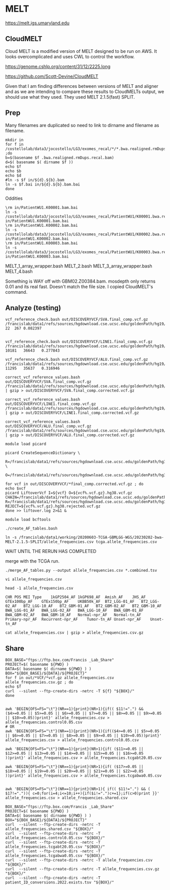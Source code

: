 
#	MELT

https://melt.igs.umaryland.edu


##	CloudMELT

Cloud MELT is a modified version of MELT designed to be run on AWS.
It looks overcomplicated and uses CWL to control the workflow.

https://genome.cshlp.org/content/31/12/2225.long

https://github.com/Scott-Devine/CloudMELT


Given that I am finding differences between versions of MELT and aligner and 
as we are intending to compare these results to CloudMELTs output, we should use what they used.
They used MELT 2.1.5(fast) SPLIT.


##	Prep


Many filenames are duplicated so need to link to dirname and filename as filename.


```
mkdir in
for f in /costellolab/data3/jocostello/LG3/exomes_recal/*/*.bwa.realigned.rmDups.recal.bam ;do
b=$(basename $f .bwa.realigned.rmDups.recal.bam)
d=$( basename $( dirname $f ))
echo $f
echo $b
echo $d
#ln -s $f in/${d}.${b}.bam
ln -s $f.bai in/${d}.${b}.bam.bai
done
```


Oddities

```
\rm in/PatientWU1.K00001.bam.bai
ln -s /costellolab/data3/jocostello/LG3/exomes_recal/PatientWU1/K00001.bwa.realigned.rmDups.recal.bai in/PatientWU1.K00001.bam.bai
\rm in/PatientWU1.K00002.bam.bai
ln -s /costellolab/data3/jocostello/LG3/exomes_recal/PatientWU1/K00002.bwa.realigned.rmDups.recal.bai in/PatientWU1.K00002.bam.bai
\rm in/PatientWU1.K00003.bam.bai
ln -s /costellolab/data3/jocostello/LG3/exomes_recal/PatientWU1/K00003.bwa.realigned.rmDups.recal.bai in/PatientWU1.K00003.bam.bai
```



MELT_1_array_wrapper.bash
MELT_2.bash
MELT_3_array_wrapper.bash
MELT_4.bash



Something is WAY off with GBM02.Z00384.bam.
mosdepth only returns 0.01 and its real fast.
Doesn't match the file size.
I copied CloudMELT's command.






##	Analyze (testing)


```
vcf_reference_check.bash out/DISCOVERYVCF/SVA.final_comp.vcf.gz /francislab/data1/refs/sources/hgdownload.cse.ucsc.edu/goldenPath/hg19/bigZips/20200117/hg19.chrXYMT_alts.fa
22	267	0.082397


vcf_reference_check.bash out/DISCOVERYVCF/LINE1.final_comp.vcf.gz /francislab/data1/refs/sources/hgdownload.cse.ucsc.edu/goldenPath/hg19/bigZips/20200117/hg19.chrXYMT_alts.fa
10181	36643	0.277843

vcf_reference_check.bash out/DISCOVERYVCF/ALU.final_comp.vcf.gz /francislab/data1/refs/sources/hgdownload.cse.ucsc.edu/goldenPath/hg19/bigZips/20200117/hg19.chrXYMT_alts.fa
11295	35637	0.316946
```


```
correct_vcf_reference_values.bash out/DISCOVERYVCF/SVA.final_comp.vcf.gz /francislab/data1/refs/sources/hgdownload.cse.ucsc.edu/goldenPath/hg19/bigZips/latest/hg19.chrXYMT_alts.fa | gzip > out/DISCOVERYVCF/SVA.final_comp.corrected.vcf.gz

correct_vcf_reference_values.bash out/DISCOVERYVCF/LINE1.final_comp.vcf.gz /francislab/data1/refs/sources/hgdownload.cse.ucsc.edu/goldenPath/hg19/bigZips/latest/hg19.chrXYMT_alts.fa | gzip > out/DISCOVERYVCF/LINE1.final_comp.corrected.vcf.gz

correct_vcf_reference_values.bash out/DISCOVERYVCF/ALU.final_comp.vcf.gz /francislab/data1/refs/sources/hgdownload.cse.ucsc.edu/goldenPath/hg19/bigZips/latest/hg19.chrXYMT_alts.fa | gzip > out/DISCOVERYVCF/ALU.final_comp.corrected.vcf.gz

```


```
module load picard

picard CreateSequenceDictionary \
	R=/francislab/data1/refs/sources/hgdownload.cse.ucsc.edu/goldenPath/hg38/bigZips/20180810/hg38.chrXYM_alts.fa \
	O=/francislab/data1/refs/sources/hgdownload.cse.ucsc.edu/goldenPath/hg38/bigZips/20180810/hg38.chrXYM_alts.dict

for vcf in out/DISCOVERYVCF/*final_comp.corrected.vcf.gz ; do
echo $vcf
picard LiftoverVcf I=${vcf} O=${vcf%.vcf.gz}.hg38.vcf.gz CHAIN=/francislab/data1/refs/sources/hgdownload.cse.ucsc.edu/goldenPath/hg19/liftOver/hg19ToHg38.over.chain.gz R=/francislab/data1/refs/sources/hgdownload.cse.ucsc.edu/goldenPath/hg38/bigZips/20180810/hg38.chrXYM_alts.fa REJECT=${vcf%.vcf.gz}.hg38.rejected.vcf.gz
done >> liftover.log 2>&1 &

```







```
module load bcftools

./create_AF_tables.bash 
```




```
ln -s /francislab/data1/working/20200603-TCGA-GBMLGG-WGS/20230202-bwa-MELT-2.1.5-SPLIT/allele_frequencies.csv tcga.allele_frequencies.csv
```











WAIT UNTIL THE RERUN HAS COMPLETED








merge with the TCGA run.
```
./merge_AF_tables.py --output allele_frequencies.csv *.combined.tsv

vi allele_frequencies.csv
```


```
head -1 allele_frequencies.csv 

CHR	POS	MEI Type	1kGP2504_AF	1kGP698_AF	Amish_AF	JHS_AF	GTEx100bp_AF	GTEx150bp_AF	UKBB50k_AF	BT2_LGG-01_AF	BT2_LGG-02_AF	BT2_LGG-10_AF	BT2_GBM-01_AF	BT2_GBM-02_AF	BT2_GBM-10_AF	BWA_LGG-01_AF	BWA_LGG-02_AF	BWA_LGG-10_AF	BWA_GBM-01_AF	BWA_GBM-02_AF	BWA_GBM-10_AF	Normal-npr_AF	Normal-tn_AF	Primary-npr_AF	Recurrent-npr_AF	Tumor-tn_AF	Unset-npr_AF	Unset-tn_AF
```



```
cat allele_frequencies.csv | gzip > allele_frequencies.csv.gz
```


##	Share

```
BOX_BASE="ftps://ftp.box.com/Francis _Lab_Share"
PROJECT=$( basename ${PWD} )
DATA=$( basename $( dirname ${PWD} ) )
BOX="${BOX_BASE}/${DATA}/${PROJECT}"
for f in out/*VCF/*vcf.gz allele_frequencies.csv allele_frequencies.csv.gz ; do
echo $f
curl  --silent --ftp-create-dirs -netrc -T ${f} "${BOX}/"
done
```



```

awk 'BEGIN{OFS=FS="\t"}(NR==1){print}(NR>1){if(( $11!=".") && ($4>=0.05 || $5>=0.05 || $6>=0.05 || $7>=0.05 || $8>=0.05 || $9>=0.05 || $10>=0.05))print}' allele_frequencies.csv > allele_frequencies.control0.05.csv
# OR
awk 'BEGIN{OFS=FS="\t"}(NR==1){print}(NR>1){if(($4>=0.05 || $5>=0.05 || $6>=0.05 || $7>=0.05 || $8>=0.05 || $9>=0.05 || $10>=0.05))print}' allele_frequencies.csv > allele_frequencies.control0.05.csv

awk 'BEGIN{OFS=FS="\t"}(NR==1){print}(NR>1){if( ($11>=0.05 || $12>=0.05 || $13>=0.05 || $14>=0.05 || $15>=0.05 || $16>=0.05 ))print}' allele_frequencies.csv > allele_frequencies.tcgabt20.05.csv

awk 'BEGIN{OFS=FS="\t"}(NR==1){print}(NR>1){if( ($17>=0.05 || $18>=0.05 || $19>=0.05 || $20>=0.05 || $21>=0.05 || $22>=0.05 ))print}' allele_frequencies.csv > allele_frequencies.tcgabwa0.05.csv


awk 'BEGIN{OFS=FS="\t"}(NR==1){print}(NR>1){ if(( $11!=".") && ( $17!=".")){ c=0;for(i=4;i<=10;i++){if($i!=".")c+=1};if(c>0)print }}' allele_frequencies.csv > allele_frequencies.shared.csv
```



```
BOX_BASE="ftps://ftp.box.com/Francis _Lab_Share"
PROJECT=$( basename ${PWD} )
DATA=$( basename $( dirname ${PWD} ) ) 
BOX="${BOX_BASE}/${DATA}/${PROJECT}"
curl  --silent --ftp-create-dirs -netrc -T allele_frequencies.shared.csv "${BOX}/"
curl  --silent --ftp-create-dirs -netrc -T allele_frequencies.control0.05.csv "${BOX}/"
curl  --silent --ftp-create-dirs -netrc -T allele_frequencies.tcgabt20.05.csv "${BOX}/"
curl  --silent --ftp-create-dirs -netrc -T allele_frequencies.tcgabwa0.05.csv "${BOX}/"
curl  --silent --ftp-create-dirs -netrc -T allele_frequencies.csv "${BOX}/"
curl  --silent --ftp-create-dirs -netrc -T allele_frequencies.csv.gz "${BOX}/"
curl  --silent --ftp-create-dirs -netrc -T patient_ID_conversions.2022.exists.tsv "${BOX}/"
```







